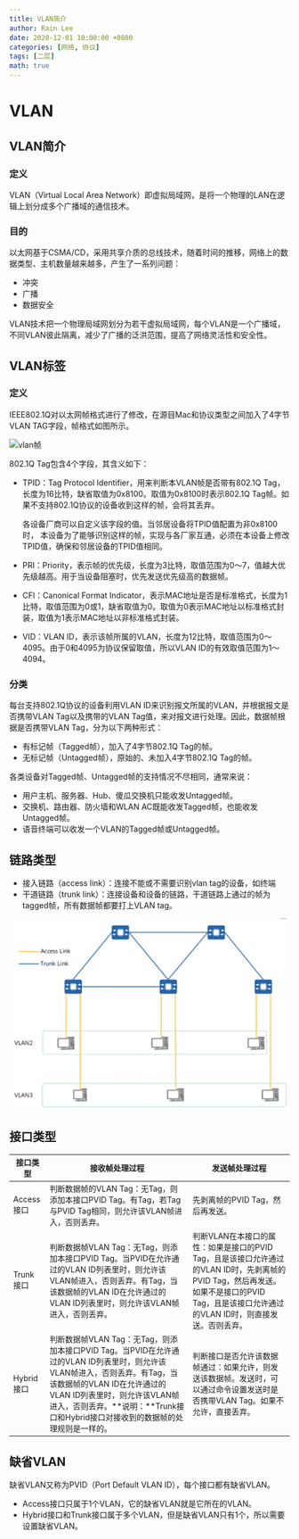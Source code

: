 ```yaml
---
title: VLAN简介
author: Rain Lee
date: 2020-12-01 10:00:00 +0800
categories: [网络, 协议]
tags: [二层]
math: true
---
```


# VLAN

## VLAN简介

### 定义

VLAN（Virtual Local Area Network）即虚拟局域网，是将一个物理的LAN在逻辑上划分成多个广播域的通信技术。

### 目的

以太网基于CSMA/CD，采用共享介质的总线技术，随着时间的推移，网络上的数据类型、主机数量越来越多，产生了一系列问题：

* 冲突
* 广播
* 数据安全

VLAN技术把一个物理局域网划分为若干虚拟局域网，每个VLAN是一个广播域，不同VLAN彼此隔离，减少了广播的泛洪范围，提高了网络灵活性和安全性。

## VLAN标签

### 定义

IEEE802.1Q对以太网帧格式进行了修改，在源目Mac和协议类型之间加入了4字节VLAN TAG字段，帧格式如图所示。

![vlan帧](/assets/img/202012/vlan帧.png)

802.1Q Tag包含4个字段，其含义如下：

- TPID：Tag Protocol Identifier，用来判断本VLAN帧是否带有802.1Q Tag，长度为16比特，缺省取值为0x8100。取值为0x8100时表示802.1Q Tag帧。如果不支持802.1Q协议的设备收到这样的帧，会将其丢弃。

  各设备厂商可以自定义该字段的值。当邻居设备将TPID值配置为非0x8100时， 本设备为了能够识别这样的帧，实现与各厂家互通，必须在本设备上修改TPID值，确保和邻居设备的TPID值相同。

- PRI：Priority，表示帧的优先级，长度为3比特，取值范围为0～7，值越大优先级越高。用于当设备阻塞时，优先发送优先级高的数据帧。

- CFI：Canonical Format Indicator，表示MAC地址是否是标准格式，长度为1比特，取值范围为0或1，缺省取值为0。取值为0表示MAC地址以标准格式封装，取值为1表示MAC地址以非标准格式封装。

- VID：VLAN ID，表示该帧所属的VLAN，长度为12比特，取值范围为0～4095。由于0和4095为协议保留取值，所以VLAN ID的有效取值范围为1～4094。

### 分类

每台支持802.1Q协议的设备利用VLAN ID来识别报文所属的VLAN，并根据报文是否携带VLAN Tag以及携带的VLAN Tag值，来对报文进行处理。因此，数据帧根据是否携带VLAN Tag，分为以下两种形式：

- 有标记帧（Tagged帧），加入了4字节802.1Q Tag的帧。
- 无标记帧（Untagged帧），原始的、未加入4字节802.1Q Tag的帧。

各类设备对Tagged帧、Untagged帧的支持情况不尽相同，通常来说：

- 用户主机、服务器、Hub、傻瓜交换机只能收发Untagged帧。
- 交换机、路由器、防火墙和WLAN AC既能收发Tagged帧，也能收发Untagged帧。
- 语音终端可以收发一个VLAN的Tagged帧或Untagged帧。

## 链路类型

* 接入链路（access link）：连接不能或不需要识别vlan tag的设备，如终端
* 干道链路（trunk link）：连接设备和设备的链路，干道链路上通过的帧为tagged帧，所有数据帧都要打上VLAN tag。

![vlanlink](/assets/img/202012/VLANlink.png)

## 接口类型

| 接口类型   | 接收帧处理过程                                               | 发送帧处理过程                                               |
| ---------- | ------------------------------------------------------------ | ------------------------------------------------------------ |
| Access接口 | 判断数据帧的VLAN Tag：无Tag，则添加本接口PVID Tag。有Tag，若Tag与PVID Tag相同，则允许该VLAN帧进入，否则丢弃。 | 先剥离帧的PVID Tag，然后再发送。                             |
| Trunk接口  | 判断数据帧VLAN Tag：无Tag，则添加本接口PVID Tag。当PVID在允许通过的VLAN ID列表里时，则允许该VLAN帧进入，否则丢弃。有Tag，当该数据帧的VLAN ID在允许通过的VLAN ID列表里时，则允许该VLAN帧进入，否则丢弃。 | 判断VLAN在本接口的属性：如果是接口的PVID Tag，且是该接口允许通过的VLAN ID时，先剥离帧的PVID Tag，然后再发送。如果不是接口的PVID Tag，且是该接口允许通过的VLAN ID时，则直接发送。否则丢弃。 |
| Hybrid接口 | 判断数据帧VLAN Tag：无Tag，则添加本接口PVID Tag。当PVID在允许通过的VLAN ID列表里时，则允许该VLAN帧进入，否则丢弃。有Tag，当该数据帧的VLAN ID在允许通过的VLAN ID列表里时，则允许该VLAN帧进入，否则丢弃。**说明：**Trunk接口和Hybrid接口对接收到的数据帧的处理规则是一样的。 | 判断接口是否允许该数据帧通过：如果允许，则发送该数据帧。发送时，可以通过命令设置发送时是否携带VLAN Tag。如果不允许，直接丢弃。 |

## 缺省VLAN

缺省VLAN又称为PVID（Port Default VLAN ID），每个接口都有缺省VLAN。

- Access接口只属于1个VLAN，它的缺省VLAN就是它所在的VLAN。
- Hybrid接口和Trunk接口属于多个VLAN，但是缺省VLAN只有1个，所以需要设置缺省VLAN。

